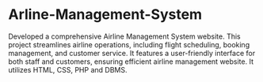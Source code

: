 # Arline-Management-System
Developed a comprehensive Airline Management System website.  This project streamlines airline operations, including flight scheduling, booking management, and customer service. It features a user-friendly interface for both staff and customers, ensuring efficient airline management website. It utilizes HTML, CSS, PHP and DBMS.
